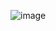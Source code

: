 ![image](https://github.com/Jitec-Mebin/Attention-based-image-classification/assets/92334853/2fc523a8-2b3f-4ed7-a60c-31e1300797c9)
